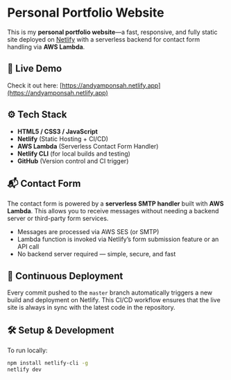 # Personal Portfolio Website

This is my **personal portfolio website**—a fast, responsive, and fully static site deployed on [Netlify](https://www.netlify.com) with a serverless backend for contact form handling via **AWS Lambda**.

## 🚀 Live Demo

Check it out here: [https://andyamponsah.netlify.app](https://andyamponsah.netlify.app)  


## ⚙️ Tech Stack

- **HTML5 / CSS3 / JavaScript**
- **Netlify** (Static Hosting + CI/CD)
- **AWS Lambda** (Serverless Contact Form Handler)
- **Netlify CLI** (for local builds and testing)
- **GitHub** (Version control and CI trigger)

## 📬 Contact Form

The contact form is powered by a **serverless SMTP handler** built with **AWS Lambda**. This allows you to receive messages without needing a backend server or third-party form services.

- Messages are processed via AWS SES (or SMTP)
- Lambda function is invoked via Netlify’s form submission feature or an API call
- No backend server required — simple, secure, and fast

## 🔄 Continuous Deployment

Every commit pushed to the `master` branch automatically triggers a new build and deployment on Netlify. This CI/CD workflow ensures that the live site is always in sync with the latest code in the repository.

## 🛠 Setup & Development

To run locally:

```bash
npm install netlify-cli -g
netlify dev

